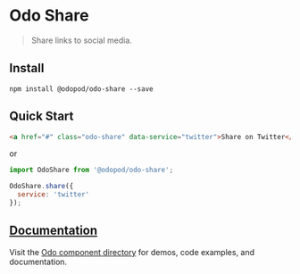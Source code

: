 # Odo Share

> Share links to social media.

## Install

```shell
npm install @odopod/odo-share --save
```

## Quick Start

```html
<a href="#" class="odo-share" data-service="twitter">Share on Twitter</a>
```

or

```js
import OdoShare from '@odopod/odo-share';

OdoShare.share({
  service: 'twitter'
});
```

## [Documentation][permalink]

Visit the [Odo component directory][permalink] for demos, code examples, and documentation.

[permalink]: http://code.odopod.com/odo-share/
